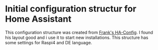 # Initial configuration structur for Home Assistant

This configuration structure was created from [Frank's HA-Config](https://github.com/frenck/home-assistant-config). 
I found his layout good and i use it to start new installations. 
This structure has some settings for Raspi4 and DE language.

